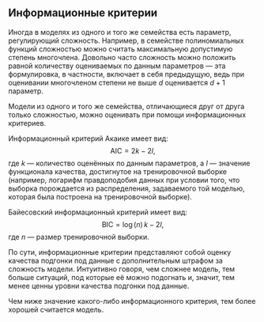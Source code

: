 ## Информационные критерии

Иногда в моделях из одного и того же семейства есть параметр, регулирующий сложность. Например, в семействе полиномиальных функций сложностью можно считать максимальную допустимую степень многочлена. Довольно часто сложность можно положить равной количеству оцениваемых по данным параметров — эта формулировка, в частности, включает в себя предыдущую, ведь при оценивании многочленом степени не выше $d$ оценивается $d+1$ параметр.

Модели из одного и того же семейства, отличающиеся друг от друга только сложностью, можно оценивать при помощи информационных критериев.

Информационный критерий Акаике имеет вид:
$$\mathrm{AIC} = 2k - 2l,$$
где $k$ — количество оценённых по данным параметров, а $l$ — значение функционала качества, достигнутое на тренировочной выборке (например, логарифм правдоподобия данных при условии того, что выборка порождается из распределения, задаваемого той моделью, которая была построена на тренировочной выборке).

Байесовский информационный критерий имеет вид:
$$\mathrm{BIC} = \log{(n)} \, k - 2l,$$
где $n$ — размер тренировочной выборки.

По сути, информационные критерии представляют собой оценку качества подгонки под данные с дополнительным штрафом за сложность модели. Интуитивно говоря, чем сложнее модель, тем больше ситуаций, под которые её можно подогнать и, значит, тем менее ценны уровни качества подгонки под данные.

Чем ниже значение какого-либо информационного критерия, тем более хорошей считается модель.
